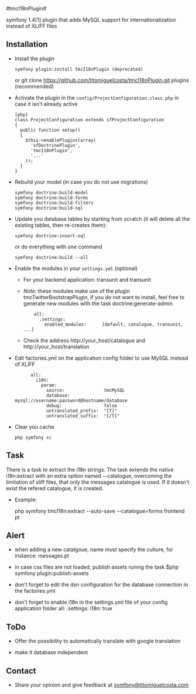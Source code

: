 #tmcI18nPlugin#

symfony 1.4[1] plugin that adds MySQL support for internationalization instead of XLIFF files

## Installation ##

  * Install the plugin

        symfony plugin:install tmcI18nPlugin (deprecated)
    or
        git clone https://github.com/titomiguelcosta/tmcI18nPlugin.git plugins (recommended)

  * Activate the plugin in the `config/ProjectConfiguration.class.php` in case it isn't already active

        [php]
        class ProjectConfiguration extends sfProjectConfiguration
        {
          public function setup()
          {
            $this->enablePlugins(array(
              'sfDoctrinePlugin',
              'tmcI18nPlugin',
              '...'
            ));
          }
        }

  * Rebuild your model (in case you do not use migrations)

        symfony doctrine:build-model
        symfony doctrine:build-forms
        symfony doctrine:build-filters
        symfony doctrine:build-sql

  * Update you database tables by starting from scratch (it will delete all the existing tables, then re-creates them):

        symfony doctrine:insert-sql

    or do everything with one command

        symfony doctrine:build --all

  * Enable the modules in your `settings.yml` (optional)
    * For your backend application: transunit and transunit
    * *Note:* these modules make use of the plugin tmcTwitterBootstrapPlugin, if you do not want to install, feel free to generate new modules with the task doctrine:generate-admin

              all:
                .settings:
                  enabled_modules:      [default, catalogue, transunit, ...]

    * Check the address http://your_host/catalogue and http://your_host/translation

  * Edit factories.yml on the application config folder to use MySQL instead of XLIFF

              all:
                i18n:
                  param:
                    source:               tmcMySQL
                    database:             mysql://username:password@hostname/database
                    debug:                false
                    untranslated_prefix:  "[T]"
                    untranslated_suffix:  "[/T]"

  * Clear you cache

        php symfony cc

## Task ##

There is a task to extract the i18n strings. The task extends the native i18n:extract with an extra option named --catalogue, overcoming the limitation of xliff files, that only the messages catalogue is used. If it doesn't exist the refered catalogue, it is created.

   * Example:

        php symfony tmcI18n:extract --auto-save --catalogue=forms frontend pt

## Alert ##

- when adding a new catalgoue, name must specify the culture, for instance: messages.pt

- in case css files are not loaded, publish assets runnig the task $php symfony plugin:publish-assets

- don't forget to edit the dsn configuration for the database connection in the factories.yml

- don't forget to enable i18n in the settings.yml file of your config application folder
              all:
                .settings:
                  i18n: true

## ToDo ##

  * Offer the possibility to automatically translate with google translation

  * make it database independent

## Contact ##

  * Share your opinion and give feedback at symfony@titomiguelcosta.com
